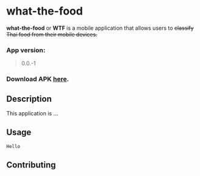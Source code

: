 # what-the-food

**what-the-food** or **WTF** is a mobile application that allows users to ~~classify Thai food from their mobile devices.~~
### App version:
> 0.0.-1
### Download APK [here](https://github.com/paleumm/what-the-food/raw/wtf-andriod-app/wtf_app/app/release/app-release.apk).

## Description

This application is ...

## Usage

```
Hello
```

## Contributing
